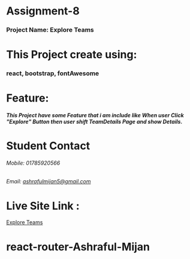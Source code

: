 # Assignment-8
### Project Name: Explore Teams

# This Project create using: 
### react, bootstrap, fontAwesome

# Feature:
##### This Project have some Feature that i am include like When user Click "Explore" Button then user shift TeamDetails Page and show Details.  

# Student Contact
###### Mobile: 01785920566 
###### Email: ashrafulmijan5@gmail.com 

# Live Site Link :
[Explore Teams](https://romantic-carson-9067a4.netlify.app/)

# react-router-Ashraful-Mijan

